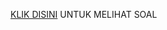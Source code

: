 [KLIK DISINI](https://drive.google.com/drive/u/2/folders/1TN49y8kOT1il_A11PZg0WBf_rktKco_B) UNTUK MELIHAT SOAL
